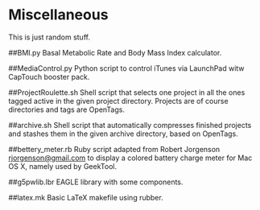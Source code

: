 Miscellaneous
=============

This is just random stuff.

##BMI.py
Basal Metabolic Rate and Body Mass Index calculator.

##MediaControl.py
Python script to control iTunes via LaunchPad witw CapTouch booster pack.

##ProjectRoulette.sh
Shell script that selects one project in all the ones tagged active in the given project directory.
Projects are of course directories and tags are OpenTags.

##archive.sh
Shell script that automatically compresses finished projects and stashes them in the given archive directory, based on OpenTags.

##bettery\_meter.rb
Ruby script adapted from Robert Jorgenson <rjorgenson@gmail.com> to display a colored battery charge meter for Mac OS X, namely used by GeekTool.

##g5pwlib.lbr
EAGLE library with some components.

##latex.mk
Basic LaTeX makefile using rubber.